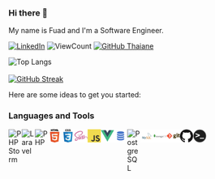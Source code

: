 ### Hi there 👋
My name is Fuad and I'm a Software Engineer.

[![LinkedIn](https://img.shields.io/badge/LinkedIn-fuadpashayev-informational?style=flat-square&logo=linkedin&logoColor=white)](https://www.linkedin.com/in/fuadpashayev/)    ![ViewCount](https://komarev.com/ghpvc/?username=fuadpashayev&color=1A4730)
[![GitHub Thaiane](https://img.shields.io/github/followers/fuadpashayev?label=follow&style=social)](https://github.com/fuadpashayev)

![Top Langs](https://github-readme-stats.vercel.app/api/top-langs/?username=fuadpashayev&layout=compact&theme=gotham&custom_title=Statistics)<br><br>
[![GitHub Streak](https://github-readme-streak-stats.herokuapp.com/?user=fuadpashayev&theme=dark)](https://git.io/streak-stats)<br>

Here are some ideas to get you started:

<!-- - 🔭 I’m currently working on ...
- 🌱 I’m currently learning ...
- 👯 I’m looking to collaborate on ...
- 🤔 I’m looking for help with ...
- 💬 Ask me about ...
- 📫 How to reach me: ...
- 😄 Pronouns: ...
- ⚡ Fun fact: ... -->

### Languages and Tools

<img align="left" alt="PHPStorm" width="26px" src="https://resources.jetbrains.com/storage/products/phpstorm/img/meta/phpstorm_logo_300x300.png" />

<img align="left" alt="Laravel" width="26px" src="https://laravel.com/img/logomark.min.svg" />
<img align="left" alt="PHP" width="26px" src="https://www.pngfind.com/pngs/m/146-1466902_php-logo-png-transparent-php-logo-png-png.png" />

<img align="left" alt="HTML5" width="26px" src="https://raw.githubusercontent.com/github/explore/80688e429a7d4ef2fca1e82350fe8e3517d3494d/topics/html/html.png" />
<img align="left" alt="CSS3" width="26px" src="https://raw.githubusercontent.com/github/explore/80688e429a7d4ef2fca1e82350fe8e3517d3494d/topics/css/css.png" />
<img align="left" alt="Sass" width="26px" src="https://raw.githubusercontent.com/github/explore/80688e429a7d4ef2fca1e82350fe8e3517d3494d/topics/sass/sass.png" />
<img align="left" alt="JavaScript" width="26px" src="https://raw.githubusercontent.com/github/explore/80688e429a7d4ef2fca1e82350fe8e3517d3494d/topics/javascript/javascript.png" />
<img align="left" alt="Vue" width="26px" src="https://raw.githubusercontent.com/github/explore/80688e429a7d4ef2fca1e82350fe8e3517d3494d/topics/vue/vue.png" />
<img align="left" alt="SQL" width="26px" src="https://raw.githubusercontent.com/github/explore/80688e429a7d4ef2fca1e82350fe8e3517d3494d/topics/sql/sql.png" />
<img align="left" alt="PostgreSQL" width="26px" src="https://www.postgresql.org/media/img/about/press/elephant.png" />
<img align="left" alt="MySQL" width="26px" src="https://raw.githubusercontent.com/github/explore/80688e429a7d4ef2fca1e82350fe8e3517d3494d/topics/mysql/mysql.png" />
<img align="left" alt="MongoDB" width="26px" src="https://raw.githubusercontent.com/github/explore/80688e429a7d4ef2fca1e82350fe8e3517d3494d/topics/mongodb/mongodb.png" />
<img align="left" alt="Git" width="26px" src="https://raw.githubusercontent.com/github/explore/80688e429a7d4ef2fca1e82350fe8e3517d3494d/topics/git/git.png" />
<img align="left" alt="GitHub" width="26px" src="https://raw.githubusercontent.com/github/explore/78df643247d429f6cc873026c0622819ad797942/topics/github/github.png" />
<img align="left" alt="Terminal" width="26px" src="https://raw.githubusercontent.com/github/explore/80688e429a7d4ef2fca1e82350fe8e3517d3494d/topics/terminal/terminal.png" />